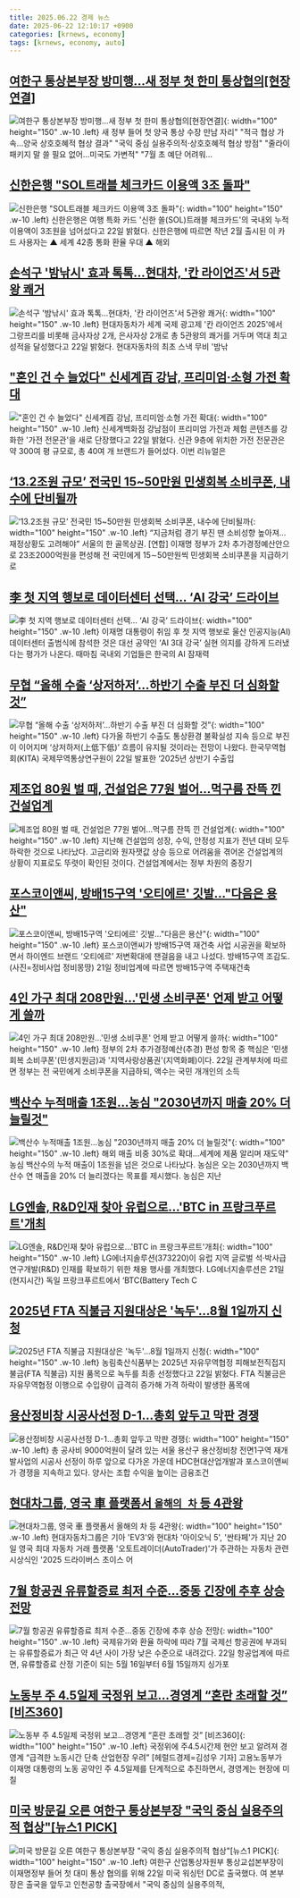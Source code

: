 ```yaml
---
title: 2025.06.22 경제 뉴스
date: 2025-06-22 12:10:17 +0900
categories: [krnews, economy]
tags: [krnews, economy, auto]
---
```

## [여한구 통상본부장 방미행…새 정부 첫 한미 통상협의[현장연결]](https://n.news.naver.com/mnews/article/422/0000751967)

![여한구 통상본부장 방미행…새 정부 첫 한미 통상협의[현장연결]](https://mimgnews.pstatic.net/image/origin/422/2025/06/22/751967.jpg?type=nf220_150){: width="100" height="150" .w-10 .left}
새 정부 들어 첫 양국 통상 수장 만남 자리" "적극 협상 가속…양국 상호호혜적 협상 결과" "국익 중심 실용주의적·상호호혜적 협상 방점" "줄라이 패키지 말 쓸 필요 없어…미국도 가변적" "7월 초 예단 어려워…

## [신한은행 "SOL트래블 체크카드 이용액 3조 돌파"](https://n.news.naver.com/mnews/article/001/0015462525)

![신한은행 "SOL트래블 체크카드 이용액 3조 돌파"](https://mimgnews.pstatic.net/image/origin/001/2025/06/22/15462525.jpg?type=nf220_150){: width="100" height="150" .w-10 .left}
신한은행은 여행 특화 카드 '신한 쏠(SOL)트래블 체크카드'의 국내외 누적 이용액이 3조원을 넘어섰다고 22일 밝혔다. 신한은행에 따르면 작년 2월 출시된 이 카드 사용자는 ▲ 세계 42종 통화 환율 우대 ▲ 해외

## [손석구 '밤낚시' 효과 톡톡…현대차, '칸 라이언즈'서 5관왕 쾌거](https://n.news.naver.com/mnews/article/008/0005210715)

![손석구 '밤낚시' 효과 톡톡…현대차, '칸 라이언즈'서 5관왕 쾌거](https://mimgnews.pstatic.net/image/origin/008/2025/06/22/5210715.jpg?type=nf220_150){: width="100" height="150" .w-10 .left}
현대자동차가 세계 국제 광고제 '칸 라이언즈 2025'에서 그랑프리를 비롯해 금사자상 2개, 은사자상 2개로 총 5관왕의 쾌거를 거두며 역대 최고 성적을 달성했다고 22일 밝혔다. 현대자동차의 최초 스낵 무비 '밤낚

## ["혼인 건 수 늘었다" 신세계百 강남, 프리미엄·소형 가전 확대](https://n.news.naver.com/mnews/article/277/0005611105)

!["혼인 건 수 늘었다" 신세계百 강남, 프리미엄·소형 가전 확대](https://mimgnews.pstatic.net/image/origin/277/2025/06/22/5611105.jpg?type=nf220_150){: width="100" height="150" .w-10 .left}
신세계백화점 강남점이 프리미엄 가전과 체험 콘텐츠를 강화한 '가전 전문관'을 새로 단장했다고 22일 밝혔다. 신관 9층에 위치한 가전 전문관은 약 300여 평 규모로, 총 40여 개 브랜드가 들어섰다. 이번 리뉴얼은

## [‘13.2조원 규모’ 전국민 15~50만원 민생회복 소비쿠폰, 내수에 단비될까](https://n.news.naver.com/mnews/article/016/0002488315)

![‘13.2조원 규모’ 전국민 15~50만원 민생회복 소비쿠폰, 내수에 단비될까](https://mimgnews.pstatic.net/image/origin/016/2025/06/22/2488315.jpg?type=nf220_150){: width="100" height="150" .w-10 .left}
“지금처럼 경기 부진 땐 소비성향 높아져…재정상황도 고려해야” 서울의 한 골목상권. [연합] 이재명 정부가 2차 추가경정예산안으로 23조2000억원을 편성해 전 국민에게 15∼50만원씩 민생회복 소비쿠폰을 지급하기로

## [李 첫 지역 행보로 데이터센터 선택… ‘AI 강국’ 드라이브](https://n.news.naver.com/mnews/article/005/0001784579)

![李 첫 지역 행보로 데이터센터 선택… ‘AI 강국’ 드라이브](https://mimgnews.pstatic.net/image/origin/005/2025/06/21/1784579.jpg?type=nf220_150){: width="100" height="150" .w-10 .left}
이재명 대통령이 취임 후 첫 지역 행보로 울산 인공지능(AI) 데이터센터 출범식에 참석한 것은 대선 공약인 ‘AI 3대 강국’ 실현 의지를 강하게 드러냈다는 평가가 나온다. 때마침 국내외 기업들은 한국의 AI 잠재력

## [무협 “올해 수출 ‘상저하저’…하반기 수출 부진 더 심화할 것”](https://n.news.naver.com/mnews/article/018/0006045798)

![무협 “올해 수출 ‘상저하저’…하반기 수출 부진 더 심화할 것”](https://mimgnews.pstatic.net/image/origin/018/2025/06/22/6045798.jpg?type=nf220_150){: width="100" height="150" .w-10 .left}
다가올 하반기 수출도 통상환경 불확실성 지속 등으로 부진이 이어지며 ‘상저하저(上低下低)’ 흐름이 유지될 것이라는 전망이 나왔다. 한국무역협회(KITA) 국제무역통상연구원이 22일 발표한 ‘2025년 상반기 수출입

## [제조업 80원 벌 때, 건설업은 77원 벌어…먹구름 잔뜩 낀 건설업계](https://n.news.naver.com/mnews/article/029/0002962869)

![제조업 80원 벌 때, 건설업은 77원 벌어…먹구름 잔뜩 낀 건설업계](https://mimgnews.pstatic.net/image/origin/029/2025/06/22/2962869.jpg?type=nf220_150){: width="100" height="150" .w-10 .left}
지난해 건설업의 성장, 수익, 안정성 지표가 전년 대비 모두 하락한 것으로 나타났다. 고금리와 원자잿값 상승 등으로 어려움을 겪어온 건설업계의 상황이 지표로도 뚜렷이 확인된 것이다. 건설업계에서는 정부 차원의 중장기

## [포스코이앤씨, 방배15구역 '오티에르' 깃발…"다음은 용산"](https://n.news.naver.com/mnews/article/018/0006045578)

![포스코이앤씨, 방배15구역 '오티에르' 깃발…"다음은 용산"](https://mimgnews.pstatic.net/image/origin/018/2025/06/21/6045578.jpg?type=nf220_150){: width="100" height="150" .w-10 .left}
포스코이앤씨가 방배15구역 재건축 사업 시공권을 확보하면서 하이엔드 브랜드 ‘오티에르’ 저변확대에 잰걸음을 내고 나섰다. 방배15구역 조감도.(사진=정비사업 정비몽땅) 21일 정비업계에 따르면 방배15구역 주택재건축

## [4인 가구 최대 208만원…'민생 소비쿠폰' 언제 받고 어떻게 쓸까](https://n.news.naver.com/mnews/article/421/0008324938)

![4인 가구 최대 208만원…'민생 소비쿠폰' 언제 받고 어떻게 쓸까](https://mimgnews.pstatic.net/image/origin/421/2025/06/22/8324938.jpg?type=nf220_150){: width="100" height="150" .w-10 .left}
정부의 2차 추가경정예산(추경) 편성 항목 중 핵심은 '민생회복 소비쿠폰'(민생지원금)과 '지역사랑상품권'(지역화폐)이다. 22일 관계부처에 따르면 정부는 전 국민에게 소비쿠폰을 지급하되, 액수는 국민 개개인의 소득

## [백산수 누적매출 1조원…농심 "2030년까지 매출 20% 더 늘릴것"](https://n.news.naver.com/mnews/article/001/0015462527)

![백산수 누적매출 1조원…농심 "2030년까지 매출 20% 더 늘릴것"](https://mimgnews.pstatic.net/image/origin/001/2025/06/22/15462527.jpg?type=nf220_150){: width="100" height="150" .w-10 .left}
해외 매출 비중 30%로 확대…세계에 제품 알리며 재도약" 농심 백산수의 누적 매출이 1조원을 넘은 것으로 나타났다. 농심은 오는 2030년까지 백산수 연 매출을 20% 더 늘리겠다는 목표를 제시했다. 농심은 지난

## [LG엔솔, R&D인재 찾아 유럽으로…'BTC in 프랑크푸르트'개최](https://n.news.naver.com/mnews/article/018/0006045755)

![LG엔솔, R&D인재 찾아 유럽으로…'BTC in 프랑크푸르트'개최](https://mimgnews.pstatic.net/image/origin/018/2025/06/22/6045755.jpg?type=nf220_150){: width="100" height="150" .w-10 .left}
LG에너지솔루션(373220)이 유럽 지역 글로벌 석·박사급 연구개발(R&D) 인재를 확보하기 위한 채용 행사를 개최했다. LG에너지솔루션은 21일(현지시간) 독일 프랑크푸르트에서 ‘BTC(Battery Tech C

## [2025년 FTA 직불금 지원대상은 '녹두'…8월 1일까지 신청](https://n.news.naver.com/mnews/article/421/0008325223)

![2025년 FTA 직불금 지원대상은 '녹두'…8월 1일까지 신청](https://mimgnews.pstatic.net/image/origin/421/2025/06/22/8325223.jpg?type=nf220_150){: width="100" height="150" .w-10 .left}
농림축산식품부는 2025년 자유무역협정 피해보전직접지불금(FTA 직불금) 지원 품목으로 녹두를 최종 선정했다고 22일 밝혔다. FTA 직불금은 자유무역협정 이행으로 수입량이 급격히 증가해 가격 하락이 발생한 품목에

## [용산정비창 시공사선정 D-1…총회 앞두고 막판 경쟁](https://n.news.naver.com/mnews/article/018/0006045213)

![용산정비창 시공사선정 D-1…총회 앞두고 막판 경쟁](https://mimgnews.pstatic.net/image/origin/018/2025/06/21/6045213.jpg?type=nf220_150){: width="100" height="150" .w-10 .left}
총 공사비 9000억원이 달려 있는 서울 용산구 용산정비창 전면1구역 재개발사업의 시공사 선정이 하루 앞으로 다가온 가운데 HDC현대산업개발과 포스코이앤씨가 경쟁을 지속하고 있다. 양사는 조합 수익을 높이는 금융조건

## [현대차그룹, 영국 車 플랫폼서 `올해의 차` 등 4관왕](https://n.news.naver.com/mnews/article/029/0002962879)

![현대차그룹, 영국 車 플랫폼서 `올해의 차` 등 4관왕](https://mimgnews.pstatic.net/image/origin/029/2025/06/22/2962879.jpg?type=nf220_150){: width="100" height="150" .w-10 .left}
현대자동차그룹은 기아 'EV3'와 현대차 '아이오닉 5', '싼타페'가 지난 20일 영국 최대 자동차 거래 플랫폼 '오토트레이더(AutoTrader)'가 주관하는 자동차 관련 시상식인 '2025 드라이버스 초이스 어

## [7월 항공권 유류할증료 최저 수준…중동 긴장에 추후 상승 전망](https://n.news.naver.com/mnews/article/079/0004037129)

![7월 항공권 유류할증료 최저 수준…중동 긴장에 추후 상승 전망](https://mimgnews.pstatic.net/image/origin/079/2025/06/22/4037129.jpg?type=nf220_150){: width="100" height="150" .w-10 .left}
국제유가와 환율 하락에 따라 7월 국제선 항공권에 부과되는 유류할증료가 최근 약 4년 사이 가장 낮은 수준으로 내려갔다. 22일 항공업계에 따르면, 유류할증료 산정 기준이 되는 5월 16일부터 6월 15일까지 싱가포

## [노동부 주 4.5일제 국정위 보고…경영계 “혼란 초래할 것” [비즈360]](https://n.news.naver.com/mnews/article/016/0002488236)

![노동부 주 4.5일제 국정위 보고…경영계 “혼란 초래할 것” [비즈360]](https://mimgnews.pstatic.net/image/origin/016/2025/06/21/2488236.jpg?type=nf220_150){: width="100" height="150" .w-10 .left}
국정위에 주4.5시간제 현안 보고 알려져 경영계 “급격한 노동시간 단축 산업현장 우려” [헤럴드경제=김성우 기자] 고용노동부가 이재명 대통령의 노동 공약인 주 4.5일제를 단계적으로 추진하면서, 경영계는 현장에 미칠

## [미국 방문길 오른 여한구 통상본부장 "국익 중심 실용주의적 협상"[뉴스1 PICK]](https://n.news.naver.com/mnews/article/421/0008325286)

![미국 방문길 오른 여한구 통상본부장 "국익 중심 실용주의적 협상"[뉴스1 PICK]](https://mimgnews.pstatic.net/image/origin/421/2025/06/22/8325286.jpg?type=nf220_150){: width="100" height="150" .w-10 .left}
여한구 산업통상자원부 통상교섭본부장이 이재명정부 들어 첫 대미 통상 협의를 위해 22일 미국 워싱턴 DC로 출국했다. 여 본부장은 출국을 앞두고 인천공항 출국장에서 "국익 중심의 실용주의적,

